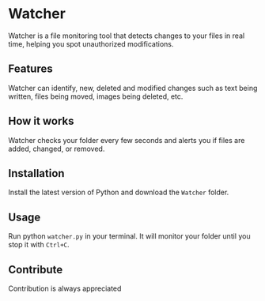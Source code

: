 # Watcher
Watcher is a file monitoring tool that detects changes to your files in real time, helping you spot unauthorized modifications.

## Features
Watcher can identify, new, deleted and modified changes such as text being written, files being moved, images being deleted, etc.

## How it works
Watcher checks your folder every few seconds and alerts you if files are added, changed, or removed.

## Installation
Install the latest version of Python and download the `Watcher` folder.

## Usage
Run python `watcher.py` in your terminal. 
It will monitor your folder until you stop it with `Ctrl+C`.

## Contribute
Contribution is always appreciated
